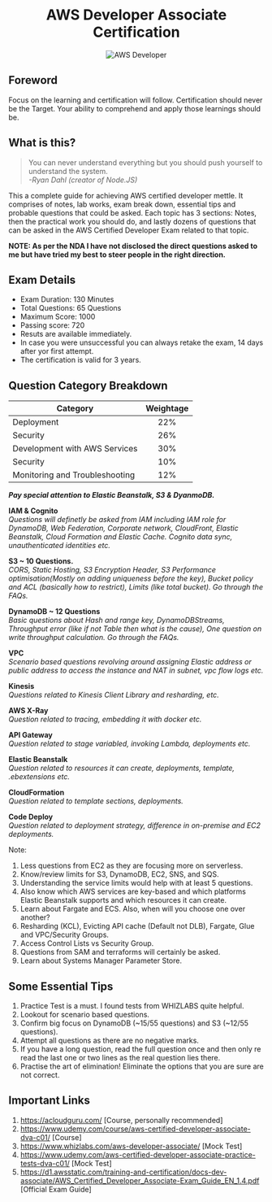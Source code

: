 <h1 align="center">AWS Developer Associate Certification</h1>

<div align="center">
    <img src="https://github.com/Shwetabh1/AWS_Certification/blob/master/Images/aws_cert.png" alt="AWS Developer"/>
</div>

## Foreword
Focus on the learning and certification will follow. Certification should never be the Target. Your ability to comprehend and apply those learnings should be.

## What is this?
> You can never understand everything but you should push yourself to understand the system.<br/>
> *-Ryan Dahl (creator of Node.JS)*

This a complete guide for achieving AWS certified developer mettle. It comprises of notes, lab works, exam break down, essential tips and probable questions that could be asked. Each topic has 3 sections: Notes, then the practical work you should do, and lastly dozens of questions that can be asked in the AWS Certified Developer Exam related to that topic.

<b>NOTE: As per the NDA I have not disclosed the direct questions asked to me but have tried my best to steer people in the right direction.</b>

## Exam Details
<ul>
<li>Exam Duration: 130 Minutes</li>
<li>Total Questions: 65 Questions</li>
<li>Maximum Score: 1000</li>
<li>Passing score: 720</li>
<li>Resuts are available immediately.</li>
<li>In case you were unsuccessful you can always retake the exam, 14 days after yor first attempt.</li>
<li>The certification is valid for 3 years.</li>
</ul>

## Question Category Breakdown
<div align="center">

| Category      | Weightage     |
| ------------- |:-------------:|
| Deployment    | 22% |
| Security      | 26%     |
| Development with AWS Services | 30%    |
| Security      | 10%      |
| Monitoring and Troubleshooting      | 12%    |
</div>

<b><i>Pay special attention to Elastic Beanstalk, S3 & DyanmoDB.</b></i></br>

<b>IAM & Cognito</b><br>
<i>Questions will definetly be asked from IAM including IAM role for DynamoDB, Web Federation, Corporate network, CloudFront, Elastic Beanstalk, Cloud Formation and Elastic Cache. Cognito data sync, unauthenticated identities etc.</i>

<b>S3 ~ 10 Questions.</b><br>
<i>CORS, Static Hosting, S3 Encryption Header, S3 Performance optimisation(Mostly on adding uniqueness before the key), Bucket policy and ACL (basically how to restrict), Limits (like total bucket). Go through the FAQs.</i>

<b>DynamoDB ~ 12 Questions</b></br>
<i>Basic questions about Hash and range key, DynamoDBStreams, Throughput error (like if not Table then what is the cause), One question on write throughput calculation. Go through the FAQs.</i>

<b>VPC</b></br>
<i>Scenario based questions revolving around assigning Elastic address or public address to access the instance and NAT in subnet, vpc flow logs etc.</i>

<b>Kinesis</b></br>
<i>Questions related to Kinesis Client Library and resharding, etc.</i>

<b>AWS X-Ray</b></br> 
<i>Question related to tracing, embedding it with docker etc.</i>

<b>API Gateway</b></br> 
<i>Question related to stage variabled, invoking Lambda, deployments etc.</i>

<b>Elastic Beanstalk</b></br> 
<i>Question related to resources it can create, deployments, template, .ebextensions etc.</i>

<b>CloudFormation</b></br> 
<i>Question related to template sections, deployments.</i>

<b>Code Deploy</b></br> 
<i>Question related to deployment strategy, difference in on-premise and EC2 deployments.</i>

Note: 
1. Less questions from EC2 as they are focusing more on serverless.
1. Know/review limits for S3, DynamoDB, EC2, SNS, and SQS. 
1. Understanding the service limits would help with at least 5 questions.
1. Also know which AWS services are key-based and which platforms Elastic Beanstalk supports and which resources it can create.
1. Learn about Fargate and ECS. Also, when will you choose one over another?
1. Resharding (KCL), Evicting API cache (Default not DLB), Fargate, Glue and VPC/Security Groups.
1. Access Control Lists vs Security Group.
1. Questions from SAM and terraforms will certainly be asked.
1. Learn about Systems Manager Parameter Store.  

## Some Essential Tips
1. Practice Test is a must. I found tests from WHIZLABS quite helpful.
1. Lookout for scenario based questions.
1. Confirm big focus on DynamoDB (~15/55 questions) and S3 (~12/55 questions).
1. Attempt all questions as there are no negative marks.
1. If you have a long question, read the full question once and then only re read the last one or two lines as the real question lies there.
1. Practise the art of elimination! Eliminate the options that you are sure are not correct.

## Important Links
1. https://acloudguru.com/ [Course, personally recommended]
1. https://www.udemy.com/course/aws-certified-developer-associate-dva-c01/ [Course]
1. https://www.whizlabs.com/aws-developer-associate/ [Mock Test]
1. https://www.udemy.com/aws-certified-developer-associate-practice-tests-dva-c01/ [Mock Test]
1. https://d1.awsstatic.com/training-and-certification/docs-dev-associate/AWS_Certified_Developer_Associate-Exam_Guide_EN_1.4.pdf [Official Exam Guide]

